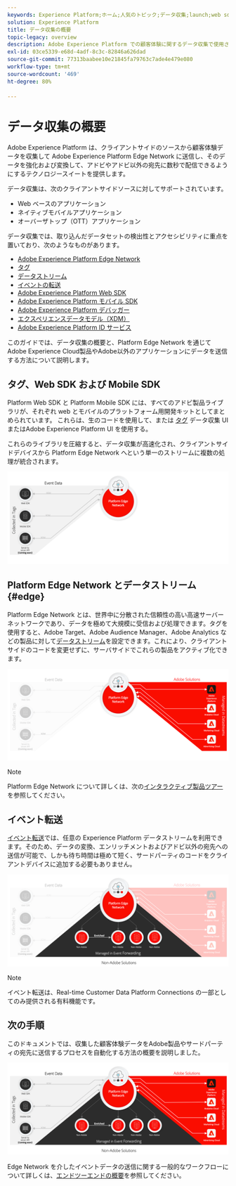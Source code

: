 ```yaml
---
keywords: Experience Platform;ホーム;人気のトピック;データ収集;launch;web sdk
solution: Experience Platform
title: データ収集の概要
topic-legacy: overview
description: Adobe Experience Platform での顧客体験に関するデータ収集で使用される様々なテクノロジーについて説明します。
exl-id: 03ce5339-e68d-4adf-8c3c-82846a626dad
source-git-commit: 77313baabee10e21845fa79763c7ade4e479e080
workflow-type: tm+mt
source-wordcount: '469'
ht-degree: 80%

---
```


# データ収集の概要

Adobe Experience Platform は、クライアントサイドのソースから顧客体験データを収集して Adobe Experience Platform Edge Network に送信し、そのデータを強化および変換して、アドビやアドビ以外の宛先に数秒で配信できるようにするテクノロジースイートを提供します。

データ収集は、次のクライアントサイドソースに対してサポートされています。

* Web ベースのアプリケーション
* ネイティブモバイルアプリケーション
* オーバーザトップ（OTT）アプリケーション

データ収集では、取り込んだデータセットの検出性とアクセシビリティに重点を置いており、次のようなものがあります。

* [Adobe Experience Platform Edge Network](https://experienceleague.adobe.com/docs/web-sdk-learn/tutorials/introduction-to-web-sdk-and-edge-network.html?lang=ja)
* [タグ](../tags/home.md)
* [データストリーム](../edge/datastreams/overview.md)
* [イベントの転送](../tags/ui/event-forwarding/overview.md)
* [Adobe Experience Platform Web SDK](../edge/home.md)
* [Adobe Experience Platform モバイル SDK](https://aep-sdks.gitbook.io/docs/)
* [Adobe Experience Platform デバッガー](https://chrome.google.com/webstore/detail/adobe-experience-platform/bfnnokhpnncpkdmbokanobigaccjkpob?hl=ja)
* [エクスペリエンスデータモデル（XDM）](../xdm/home.md)
* [Adobe Experience Platform ID サービス](../identity-service/home.md)

このガイドでは、データ収集の概要と、Platform Edge Network を通じてAdobe Experience Cloud製品やAdobe以外のアプリケーションにデータを送信する方法について説明します。

## タグ、Web SDK および Mobile SDK

Platform Web SDK と Platform Mobile SDK には、すべてのアドビ製品ライブラリが、それぞれ web とモバイルのプラットフォーム用開発キットとしてまとめられています。 これらは、生のコードを使用して、または [タグ](../tags/home.md) データ収集 UI またはAdobe Experience Platform UI を使用する。

これらのライブラリを圧縮すると、データ収集が高速化され、クライアントサイドデバイスから Platform Edge Network へという単一のストリームに複数の処理が統合されます。

![タグ、Web SDK、Mobile SDK](./images/home/tags-sdks.png)

## Platform Edge Network とデータストリーム {#edge}

Platform Edge Network とは、世界中に分散された信頼性の高い高速サーバーネットワークであり、データを極めて大規模に受信および処理できます。タグを使用すると、Adobe Target、Adobe Audience Manager、Adobe Analytics などの製品に対して[データストリーム](../edge/datastreams/overview.md)を設定できます。これにより、クライアントサイドのコードを変更せずに、サーバサイドでこれらの製品をアクティブ化できます。

![データストリームおよびアドビのソリューション](./images/home/adobe-solutions.png)

>[!NOTE]
>
>Platform Edge Network について詳しくは、次の[インタラクティブ製品ツアー](https://adobe-ideacloud.forgedx.com/adobe-adobe-edge-collection/adobe-experience-edge/public/mx?SUID=hgb1a48ICSCpbM6MzBYHbxnsh9DgjUy1)を参照してください。

## イベント転送

[イベント転送](../tags/ui/event-forwarding/overview.md)では、任意の Experience Platform データストリームを利用できます。そのため、データの変換、エンリッチメントおよびアドビ以外の宛先への送信が可能で、しかも待ち時間は極めて短く、サードパーティのコードをクライアントデバイスに追加する必要もありません。

![イベント転送](./images/home/event-forwarding.png)

>[!NOTE]
>
>イベント転送は、Real-time Customer Data Platform Connections の一部としてのみ提供される有料機能です。

## 次の手順

このドキュメントでは、収集した顧客体験データをAdobe製品やサードパーティの宛先に送信するプロセスを自動化する方法の概要を説明しました。

![データ収集フレームワーク](./images/home/collection.png)

Edge Network を介したイベントデータの送信に関する一般的なワークフローについて詳しくは、[エンドツーエンドの概要](./e2e.md)を参照してください。
